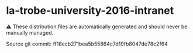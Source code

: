 # la-trobe-university-2016-intranet

:warning: These distribution files are automatically generated and should never be manually managed.

Source git commit: ff18ecb271bea5b55664c7d19fb8047de78c2f64
